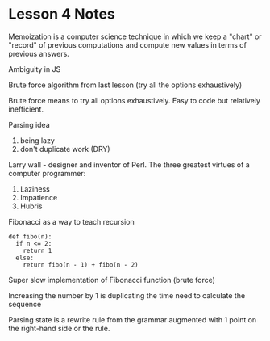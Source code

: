 Lesson 4 Notes
==============

Memoization is a computer science technique in which we keep a "chart" or "record" of previous computations and compute new values in terms of previous answers.

Ambiguity in JS

Brute force algorithm from last lesson (try all the options exhaustively)

Brute force means to try all options exhaustively. Easy to code but relatively inefficient.

Parsing idea
1. being lazy
2. don't duplicate work (DRY)

Larry wall - designer and inventor of Perl. The three greatest virtues of a computer programmer: 
1. Laziness
2. Impatience
3. Hubris

Fibonacci as a way to teach recursion

    def fibo(n):
      if n <= 2:
        return 1
      else:
        return fibo(n - 1) + fibo(n - 2)

Super slow implementation of Fibonacci function (brute force)

Increasing the number by 1 is duplicating the time need to calculate the sequence


Parsing state is a rewrite rule from the grammar augmented with 1 point on the right-hand side or the rule.

